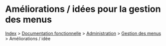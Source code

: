 # Améliorations / idées pour la gestion des menus

[Index](../../../../../index.md) > [Documentation fonctionnelle](../../../index.md) > [Administration](../../index.md) > [Gestion des menus](menu.md) > Améliorations / idée
